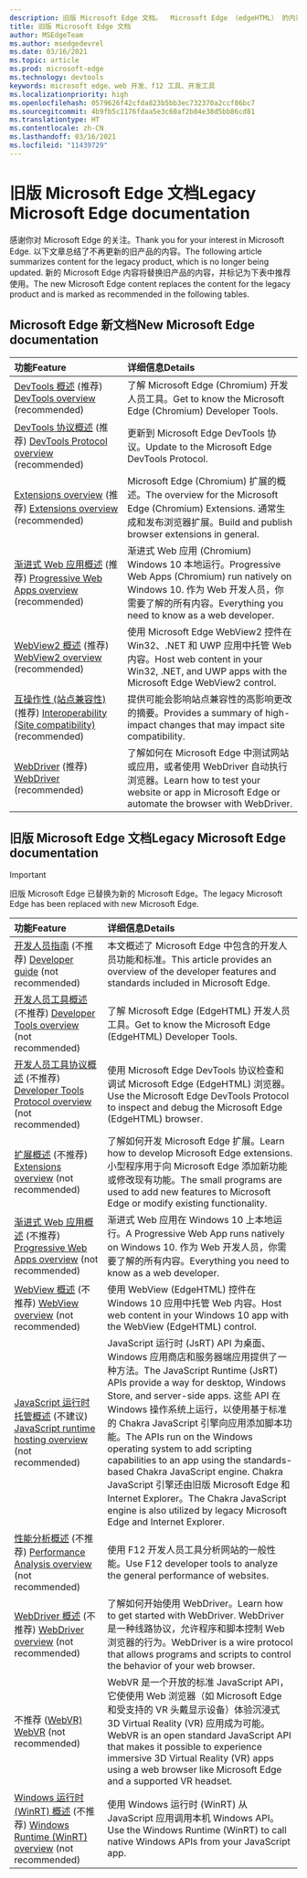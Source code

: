```yaml
---
description: 旧版 Microsoft Edge 文档。  Microsoft Edge （edgeHTML） 的内容。
title: 旧版 Microsoft Edge 文档
author: MSEdgeTeam
ms.author: msedgedevrel
ms.date: 03/16/2021
ms.topic: article
ms.prod: microsoft-edge
ms.technology: devtools
keywords: microsoft edge、web 开发、f12 工具、开发工具
ms.localizationpriority: high
ms.openlocfilehash: 0579626f42cfda823b5bb3ec732370a2ccf86bc7
ms.sourcegitcommit: 4b9fb5c1176fdaa5e3c60af2b84e38d5bb86cd81
ms.translationtype: HT
ms.contentlocale: zh-CN
ms.lasthandoff: 03/16/2021
ms.locfileid: "11439729"
---
```

# <a name="legacy-microsoft-edge-documentation"></a><span data-ttu-id="2cb63-105">旧版 Microsoft Edge 文档</span><span class="sxs-lookup"><span data-stu-id="2cb63-105">Legacy Microsoft Edge documentation</span></span>  

<span data-ttu-id="2cb63-106">感谢你对 Microsoft Edge 的关注。</span><span class="sxs-lookup"><span data-stu-id="2cb63-106">Thank you for your interest in Microsoft Edge.</span></span>  <span data-ttu-id="2cb63-107">以下文章总结了不再更新的旧产品的内容。</span><span class="sxs-lookup"><span data-stu-id="2cb63-107">The following article summarizes content for the legacy product, which is no longer being updated.</span></span>  <span data-ttu-id="2cb63-108">新的 Microsoft Edge 内容将替换旧产品的内容，并标记为下表中推荐使用。</span><span class="sxs-lookup"><span data-stu-id="2cb63-108">The new Microsoft Edge content replaces the content for the legacy product and is marked as recommended in the following tables.</span></span>  

## <a name="new-microsoft-edge-documentation"></a><span data-ttu-id="2cb63-109">Microsoft Edge 新文档</span><span class="sxs-lookup"><span data-stu-id="2cb63-109">New Microsoft Edge documentation</span></span>  

| <span data-ttu-id="2cb63-110">功能</span><span class="sxs-lookup"><span data-stu-id="2cb63-110">Feature</span></span> | <span data-ttu-id="2cb63-111">详细信息</span><span class="sxs-lookup"><span data-stu-id="2cb63-111">Details</span></span> |  
|:--- |:--- |  
| <span data-ttu-id="2cb63-112">[DevTools 概述][DevtoolsGuideChromiumMain] \(推荐\) </span><span class="sxs-lookup"><span data-stu-id="2cb63-112">[DevTools overview][DevtoolsGuideChromiumMain] \(recommended\)</span></span> | <span data-ttu-id="2cb63-113">了解 Microsoft Edge \(Chromium\) 开发人员工具。</span><span class="sxs-lookup"><span data-stu-id="2cb63-113">Get to know the Microsoft Edge \(Chromium\) Developer Tools.</span></span> |  
| <span data-ttu-id="2cb63-114">[DevTools 协议概述][DevtoolsProtocolChromiumMain] \(推荐\) </span><span class="sxs-lookup"><span data-stu-id="2cb63-114">[DevTools Protocol overview][DevtoolsProtocolChromiumMain] \(recommended\)</span></span> | <span data-ttu-id="2cb63-115">更新到 Microsoft Edge DevTools 协议。</span><span class="sxs-lookup"><span data-stu-id="2cb63-115">Update to the Microsoft Edge DevTools Protocol.</span></span> |  
| <span data-ttu-id="2cb63-116">[Extensions overview][ExtensionsChromiumIndex] \(推荐\) </span><span class="sxs-lookup"><span data-stu-id="2cb63-116">[Extensions overview][ExtensionsChromiumIndex] \(recommended\)</span></span> | <span data-ttu-id="2cb63-117">Microsoft Edge \(Chromium\) 扩展的概述。</span><span class="sxs-lookup"><span data-stu-id="2cb63-117">The overview for the Microsoft Edge \(Chromium\) Extensions.</span></span>  <span data-ttu-id="2cb63-118">通常生成和发布浏览器扩展。</span><span class="sxs-lookup"><span data-stu-id="2cb63-118">Build and publish browser extensions in general.</span></span> |  
| <span data-ttu-id="2cb63-119">[渐进式 Web 应用概述][ProgressiveWebAppsChromiumIndex] \(推荐\) </span><span class="sxs-lookup"><span data-stu-id="2cb63-119">[Progressive Web Apps overview][ProgressiveWebAppsChromiumIndex] \(recommended\)</span></span> | <span data-ttu-id="2cb63-120">渐进式 Web 应用 \(Chromium\) Windows 10 本地运行。</span><span class="sxs-lookup"><span data-stu-id="2cb63-120">Progressive Web Apps \(Chromium\) run natively on Windows 10.</span></span>  <span data-ttu-id="2cb63-121">作为 Web 开发人员，你需要了解的所有内容。</span><span class="sxs-lookup"><span data-stu-id="2cb63-121">Everything you need to know as a web developer.</span></span> |  
| <span data-ttu-id="2cb63-122">[WebView2 概述][Webview2Index] \(推荐\) </span><span class="sxs-lookup"><span data-stu-id="2cb63-122">[WebView2 overview][Webview2Index] \(recommended\)</span></span> | <span data-ttu-id="2cb63-123">使用 Microsoft Edge WebView2 控件在 Win32、.NET 和 UWP 应用中托管 Web 内容。</span><span class="sxs-lookup"><span data-stu-id="2cb63-123">Host web content in your Win32, .NET, and UWP apps with the Microsoft Edge WebView2 control.</span></span> |  
| <span data-ttu-id="2cb63-124">[互操作性 (站点兼容性) ][WebPlatformSiteImpactingChanges] \(推荐\) </span><span class="sxs-lookup"><span data-stu-id="2cb63-124">[Interoperability (Site compatibility)][WebPlatformSiteImpactingChanges] \(recommended\)</span></span> | <span data-ttu-id="2cb63-125">提供可能会影响站点兼容性的高影响更改的摘要。</span><span class="sxs-lookup"><span data-stu-id="2cb63-125">Provides a summary of high-impact changes that may impact site compatibility.</span></span> |  
| <span data-ttu-id="2cb63-126">[WebDriver][WebdriverChromiumIndex] \(推荐\) </span><span class="sxs-lookup"><span data-stu-id="2cb63-126">[WebDriver][WebdriverChromiumIndex] \(recommended\)</span></span> | <span data-ttu-id="2cb63-127">了解如何在 Microsoft Edge 中测试网站或应用，或者使用 WebDriver 自动执行浏览器。</span><span class="sxs-lookup"><span data-stu-id="2cb63-127">Learn how to test your website or app in Microsoft Edge or automate the browser with WebDriver.</span></span> |  

## <a name="legacy-microsoft-edge-documentation"></a><span data-ttu-id="2cb63-128">旧版 Microsoft Edge 文档</span><span class="sxs-lookup"><span data-stu-id="2cb63-128">Legacy Microsoft Edge documentation</span></span>  

<!--  This is deprecated and legacy content.  For new content, navigate to the associated [Chromium category](#new-microsoft-edge-documentation).  -->  

> [!IMPORTANT]
> <span data-ttu-id="2cb63-129">旧版 Microsoft Edge 已替换为新的 Microsoft Edge。</span><span class="sxs-lookup"><span data-stu-id="2cb63-129">The legacy Microsoft Edge has been replaced with new Microsoft Edge.</span></span>  

| <span data-ttu-id="2cb63-130">功能</span><span class="sxs-lookup"><span data-stu-id="2cb63-130">Feature</span></span> | <span data-ttu-id="2cb63-131">详细信息</span><span class="sxs-lookup"><span data-stu-id="2cb63-131">Details</span></span> |  
|:--- |:--- |  
| <span data-ttu-id="2cb63-132">[开发人员指南][EdgehtmlDevGuideIndex] \(不推荐\) </span><span class="sxs-lookup"><span data-stu-id="2cb63-132">[Developer guide][EdgehtmlDevGuideIndex] \(not recommended\)</span></span> | <span data-ttu-id="2cb63-133">本文概述了 Microsoft Edge 中包含的开发人员功能和标准。</span><span class="sxs-lookup"><span data-stu-id="2cb63-133">This article provides an overview of the developer features and standards included in Microsoft Edge.</span></span> |  
| <span data-ttu-id="2cb63-134">[开发人员工具概述][EdgehtmlDevtoolsGuideIndex] \(不推荐\) </span><span class="sxs-lookup"><span data-stu-id="2cb63-134">[Developer Tools overview][EdgehtmlDevtoolsGuideIndex] \(not recommended\)</span></span> | <span data-ttu-id="2cb63-135">了解 Microsoft Edge \(EdgeHTML\) 开发人员工具。</span><span class="sxs-lookup"><span data-stu-id="2cb63-135">Get to know the Microsoft Edge \(EdgeHTML\) Developer Tools.</span></span> |  
| <span data-ttu-id="2cb63-136">[开发人员工具协议概述][EdgehtmlDevtoolsProtocolIndex] \(不推荐\) </span><span class="sxs-lookup"><span data-stu-id="2cb63-136">[Developer Tools Protocol overview][EdgehtmlDevtoolsProtocolIndex] \(not recommended\)</span></span> | <span data-ttu-id="2cb63-137">使用 Microsoft Edge DevTools 协议检查和调试 Microsoft Edge \(EdgeHTML\) 浏览器。</span><span class="sxs-lookup"><span data-stu-id="2cb63-137">Use the Microsoft Edge DevTools Protocol to inspect and debug the Microsoft Edge \(EdgeHTML\) browser.</span></span> |  
| <span data-ttu-id="2cb63-138">[扩展概述][EdgehtmlExtensionsIndex] \(不推荐\) </span><span class="sxs-lookup"><span data-stu-id="2cb63-138">[Extensions overview][EdgehtmlExtensionsIndex] \(not recommended\)</span></span> | <span data-ttu-id="2cb63-139">了解如何开发 Microsoft Edge 扩展。</span><span class="sxs-lookup"><span data-stu-id="2cb63-139">Learn how to develop Microsoft Edge extensions.</span></span>  <span data-ttu-id="2cb63-140">小型程序用于向 Microsoft Edge 添加新功能或修改现有功能。</span><span class="sxs-lookup"><span data-stu-id="2cb63-140">The small programs are used to add new features to Microsoft Edge or modify existing functionality.</span></span> |  
| <span data-ttu-id="2cb63-141">[渐进式 Web 应用概述][EdgehtmlProgressiveWebAppsIndex] \(不推荐\) </span><span class="sxs-lookup"><span data-stu-id="2cb63-141">[Progressive Web Apps overview][EdgehtmlProgressiveWebAppsIndex] \(not recommended\)</span></span> | <span data-ttu-id="2cb63-142">渐进式 Web 应用在 Windows 10 上本地运行。</span><span class="sxs-lookup"><span data-stu-id="2cb63-142">A Progressive Web App runs natively on Windows 10.</span></span>  <span data-ttu-id="2cb63-143">作为 Web 开发人员，你需要了解的所有内容。</span><span class="sxs-lookup"><span data-stu-id="2cb63-143">Everything you need to know as a web developer.</span></span> |  
| <span data-ttu-id="2cb63-144">[WebView 概述][EdgehtmlHostingWebviewIndex] \(不推荐\) </span><span class="sxs-lookup"><span data-stu-id="2cb63-144">[WebView overview][EdgehtmlHostingWebviewIndex] \(not recommended\)</span></span> | <span data-ttu-id="2cb63-145">使用 WebView \(EdgeHTML\) 控件在 Windows 10 应用中托管 Web 内容。</span><span class="sxs-lookup"><span data-stu-id="2cb63-145">Host web content in your Windows 10 app with the WebView \(EdgeHTML\) control.</span></span> |  
| <span data-ttu-id="2cb63-146">[JavaScript 运行时托管概述][EdgehtmlHostingJavascriptRuntimeHostingIndex] \(不建议\) </span><span class="sxs-lookup"><span data-stu-id="2cb63-146">[JavaScript runtime hosting overview][EdgehtmlHostingJavascriptRuntimeHostingIndex] \(not recommended\)</span></span> | <span data-ttu-id="2cb63-147">JavaScript 运行时 \(JsRT\) API 为桌面、Windows 应用商店和服务器端应用提供了一种方法。</span><span class="sxs-lookup"><span data-stu-id="2cb63-147">The JavaScript Runtime \(JsRT\) APIs provide a way for desktop, Windows Store, and server-side apps.</span></span>  <span data-ttu-id="2cb63-148">这些 API 在 Windows 操作系统上运行，以使用基于标准的 Chakra JavaScript 引擎向应用添加脚本功能。</span><span class="sxs-lookup"><span data-stu-id="2cb63-148">The APIs run on the Windows operating system to add scripting capabilities to an app using the standards-based Chakra JavaScript engine.</span></span>   <span data-ttu-id="2cb63-149">Chakra JavaScript 引擎还由旧版 Microsoft Edge 和 Internet Explorer。</span><span class="sxs-lookup"><span data-stu-id="2cb63-149">The Chakra JavaScript engine is also utilized by legacy Microsoft Edge and Internet Explorer.</span></span> |  
| <span data-ttu-id="2cb63-150">[性能分析概述][EdgehtmlPerformanceAnalysisIndex] \(不推荐\) </span><span class="sxs-lookup"><span data-stu-id="2cb63-150">[Performance Analysis overview][EdgehtmlPerformanceAnalysisIndex] \(not recommended\)</span></span> | <span data-ttu-id="2cb63-151">使用 F12 开发人员工具分析网站的一般性能。</span><span class="sxs-lookup"><span data-stu-id="2cb63-151">Use F12 developer tools to analyze the general performance of websites.</span></span> |  
| <span data-ttu-id="2cb63-152">[WebDriver 概述][EdgehtmlWebdriverIndex] \(不推荐\) </span><span class="sxs-lookup"><span data-stu-id="2cb63-152">[WebDriver overview][EdgehtmlWebdriverIndex] \(not recommended\)</span></span> | <span data-ttu-id="2cb63-153">了解如何开始使用 WebDriver。</span><span class="sxs-lookup"><span data-stu-id="2cb63-153">Learn how to get started with WebDriver.</span></span>  <span data-ttu-id="2cb63-154">WebDriver 是一种线路协议，允许程序和脚本控制 Web 浏览器的行为。</span><span class="sxs-lookup"><span data-stu-id="2cb63-154">WebDriver is a wire protocol that allows programs and scripts to control the behavior of your web browser.</span></span> |  
| <span data-ttu-id="2cb63-155">不推荐 ([WebVR\) ][WebvrIndex]</span><span class="sxs-lookup"><span data-stu-id="2cb63-155">[WebVR][WebvrIndex] \(not recommended\)</span></span> | <span data-ttu-id="2cb63-156">WebVR 是一个开放的标准 JavaScript API，它使使用 Web 浏览器（如 Microsoft Edge 和受支持的 VR 头戴显示设备）体验沉浸式 3D Virtual Reality \(VR\) 应用成为可能。</span><span class="sxs-lookup"><span data-stu-id="2cb63-156">WebVR is an open standard JavaScript API that makes it possible to experience immersive 3D Virtual Reality \(VR\) apps using a web browser like Microsoft Edge and a supported VR headset.</span></span> |  
| <span data-ttu-id="2cb63-157">[Windows 运行时 (WinRT) 概述][EdgehtmlWindowsRuntimeIndex] \(不推荐\) </span><span class="sxs-lookup"><span data-stu-id="2cb63-157">[Windows Runtime (WinRT) overview][EdgehtmlWindowsRuntimeIndex] \(not recommended\)</span></span> | <span data-ttu-id="2cb63-158">使用 Windows 运行时 \(WinRT\) 从 JavaScript 应用调用本机 Windows API。</span><span class="sxs-lookup"><span data-stu-id="2cb63-158">Use the Windows Runtime \(WinRT\) to call native Windows APIs from your JavaScript app.</span></span> |  

<!-- links -->  

[DevtoolsGuideChromiumMain]: ../devtools-guide-chromium/index.md "Microsoft Edge (Chromium) 开发人员工具概述|Microsoft Docs"  
[DevtoolsProtocolChromiumMain]: ../devtools-protocol-chromium/index.md "Microsoft Edge (Chromium) DevTools 协议概述|Microsoft Docs"  
[EdgehtmlDevGuideIndex]: ./dev-guide/index.md "Microsoft Edge 开发人员指南|Microsoft Docs"  
[EdgehtmlDevtoolsGuideIndex]: ./devtools-guide/index.md "Microsoft Edge (EdgeHTML) 开发人员工具|Microsoft Docs"  
[EdgehtmlDevtoolsProtocolIndex]: ./devtools-protocol/index.md "Microsoft Edge (EdgeHTML) DevTools 协议|Microsoft Docs"  
[EdgehtmlExtensionsIndex]: ./extensions/index.md "Microsoft Edge (EdgeHTML) 扩展|Microsoft Docs"  
[EdgehtmlProgressiveWebAppsIndex]: ./progressive-web-apps/index.md "Windows (上的渐进式 Web) EdgeHTML |Microsoft Docs"  
[EdgehtmlHostingWebviewIndex]: ./hosting/webview/index.md "适用于 Windows 10 (应用的 WebView) EdgeHTML |Microsoft Docs"  
[EdgehtmlHostingJavascriptRuntimeHostingIndex]: ./hosting/javascript-runtime-hosting.md "JavaScript 运行时托管|Microsoft Docs"  
[EdgehtmlPerformanceAnalysisIndex]: ./performance-analysis/index.md "性能分析|Microsoft Docs"  
[EdgehtmlWebdriverIndex]: ./webdriver/index.md "WebDriver (EdgeHTML) |Microsoft Docs"  
[EdgehtmlWindowsRuntimeIndex]: ./windows-runtime/index.md "适用于 JavaScript (的 Windows 运行时) WinRT |Microsoft Docs"  
[ExtensionsChromiumIndex]: ../extensions-chromium/index.md "Microsoft Edge (Chromium) Extensions 概述|Microsoft Docs"  
[ProgressiveWebAppsChromiumIndex]: ../progressive-web-apps-chromium/index.md "Windows 上的渐进 Web 应用概述|Microsoft Docs"  
[WebdriverChromiumIndex]: ../webdriver-chromium/index.md "使用 WebDriver (Chromium) 测试自动化概述|Microsoft Docs"  
[WebPlatformSiteImpactingChanges]: ../web-platform/site-impacting-changes.md "即将对 Microsoft Edge 服务进行的网站兼容性|Microsoft Docs"  
[Webview2Index]: ../webview2/index.md "Microsoft Edge WebView2 |Microsoft Docs"  

[WebvrIndex]: /microsoft-edge/webvr/index "WebVR 开发人员指南|Microsoft Docs"  

